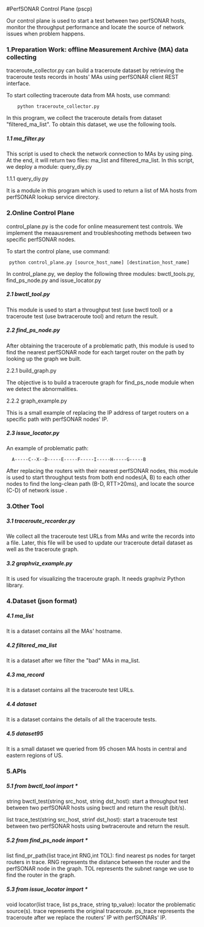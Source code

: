 #PerfSONAR Control Plane (pscp)

Our control plane is used to start a test between two perfSONAR hosts, monitor the throughput performance and locate the source of network issues when problem happens.

### 1.Preparation Work: offline Measurement Archive (MA) data collecting
 
 traceroute_collector.py can build a traceroute dataset by retrieving the traceroute tests records in hosts' MAs using perfSONAR client REST interface.
 
 To start collecting traceroute data from MA hosts, use command:
 
        python traceroute_collector.py

 In this program, we collect the traceroute details from dataset "filtered_ma_list". To obtain this dataset, we use the following tools.
 
##### 1.1 ma_filter.py
 
 This script is used to check the network connection to MAs by using ping. At the end, it will return two files: ma_list and filtered_ma_list. 
 In this script, we deploy a module: query_diy.py
 
 1.1.1 query_diy.py 
 
 It is a module in this program which is used to return a list of MA hosts from perfSONAR lookup service directory.
 
### 2.Online Control Plane
 
 control_plane.py is the code for online measurement test controls. We implement the meaausrement and troubleshooting methods between two specific perfSONAR nodes.

 To start the control plane, use command:
   
     python control_plane.py [source_host_name] [destination_host_name]
     
In control_plane.py, we deploy the following three modules: bwctl_tools.py, find_ps_node.py and issue_locator.py

##### 2.1 bwctl_tool.py
 
 This module is used to start a throughput test (use bwctl tool) or a traceroute test (use bwtraceroute tool) and return the result.
 
##### 2.2 find_ps_node.py 
      
After obtaining the traceroute of a problematic path, this module is used to find the nearest perfSONAR node for each target router on the path by looking up the graph we built.

 2.2.1 build_graph.py 
 
 The objective is to build a traceroute graph for find_ps_node module when we detect the abnormalities.

 2.2.2 graph_example.py 
 
 This is a small example of replacing the IP address of target routers on a specific path with perfSONAR nodes' IP.

##### 2.3 issue_locator.py 
 
  An example of problematic path:    
  
      A-----C--X--D-----E-----F-----I-----H-----G-----B

After replacing the routers with their nearest perfSONAR nodes, this module is used to start throughput tests from both end nodes(A, B) to each other nodes to find the long-clean path (B-D, RTT>20ms), and locate the source (C-D) of network issue .

### 3.Other Tool
    
##### 3.1 traceroute_recorder.py
 
 We collect all the traceroute test URLs from MAs and write the records into a file. Later, this file will be used to update our traceroute detail dataset as well as the traceroute graph.
 
##### 3.2 graphviz_example.py 
 
 It is used for visualizing the traceroute graph. It needs graphviz Python library.

### 4.Dataset (json format)

##### 4.1 ma_list

It is a dataset contains all the MAs' hostname.

##### 4.2 filtered_ma_list

It is a dataset after we filter the "bad" MAs in ma_list.

##### 4.3 ma_record

It is a dataset contains all the traceroute test URLs.

##### 4.4 dataset

It is a dataset contains the details of all the traceroute tests.

##### 4.5 dataset95 

It is a small dataset we queried from 95 chosen MA hosts in central and eastern regions of US. 


### 5.APIs

##### 5.1 from bwctl_tool import *

string    bwctl_test(string src_host, string dst_host): start a throughput test between two perfSONAR hosts using bwctl and return the result (bit/s).

list      trace_test(string src_host, strinf dst_host): start a traceroute test between two perfSONAR hosts using bwtraceroute and return the result.

##### 5.2 from find_ps_node import *

list      find_pr_path(list trace,int RNG,int TOL): find nearest ps nodes for target routers in trace. RNG represents the distance between the router and the perfSONAR node in the graph. TOL represents the subnet range we use to find the router in the graph.

##### 5.3 from issue_locator import *

void      locator(list trace, list ps_trace, string tp_value): locator the problematic source(s). trace represents the original traceroute. ps_trace represents the traceroute after we replace the routers' IP with perfSONARs' IP.










